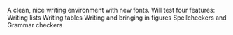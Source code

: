 A clean, nice writing environment with new fonts. Will test four features:
Writing lists
Writing tables
Writing and bringing in figures
Spellcheckers and Grammar checkers